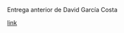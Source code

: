 Entrega anterior de David García Costa

[link](https://github.com/DavidGarciaCosta/23-24-eda2/tree/c01efb9852f10752fd58895303187fc63e5cbd32)
